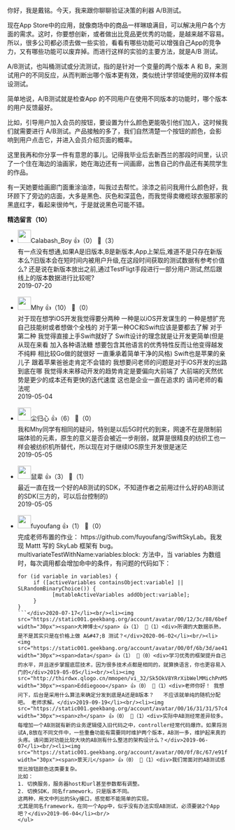 你好，我是戴铭。今天，我来跟你聊聊验证决策的利器 A/B测试。

现在App Store中的应用，就像商场中的商品一样琳琅满目，可以解决用户各个方面的需求。这时，你要想创新，或者做出比竞品更优秀的功能，是越来越不容易。所以，很多公司都必须去做一些实验，看看有哪些功能可以增强自己App的竞争力，又有哪些功能可以废弃掉。而进行这样的实验的主要方法，就是A/B 测试。

A/B测试，也叫桶测试或分流测试，指的是针对一个变量的两个版本 A 和 B，来测试用户的不同反应，从而判断出哪个版本更有效，类似统计学领域使用的双样本假设测试。

简单地说，A/B测试就是检查App 的不同用户在使用不同版本的功能时，哪个版本的用户反馈最好。

比如，引导用户加入会员的按钮，要设置为什么颜色更能吸引他们加入，这时候我们就需要进行 A/B测试。产品接触的多了，我们自然清楚一个按钮的颜色，会影响到用户点击它，并进入会员介绍页面的概率。

这里我再和你分享一件有意思的事儿。记得我毕业后去新西兰的那段时间里，认识了一个住在海边的油画家，她在海边还有一间画廊，出售自己的作品还有美院学生的作品。

有一天她要给画廊门面重涂油漆，叫我过去帮忙。涂漆之前问我用什么颜色好，我环顾下了旁边的店面，大多是黑色、灰色和深蓝色，而我觉得卖橄榄球衣服那家的黑底红字，看起来很帅气，于是就说黑色可能不错。
<div><strong>精选留言（10）</strong></div><ul>
<li><img src="" width="30px"><span>Calabash_Boy</span> 👍（0） 💬（3）<div>有一点没有想通,如果A是旧版本,B是新版本,App上架后,难道不是只存在新版本么?旧版本会在短时间内被用户升级,在这段时间获取的测试数据有参考价值么?
还是说在新版本放出之前,通过TestFligt手段进行一部分用户测试,然后跟线上的版本数据进行比较呢?
</div>2019-07-20</li><br/><li><img src="https://static001.geekbang.org/account/avatar/00/13/a6/5e/0d0a21c4.jpg" width="30px"><span>Mhy</span> 👍（10） 💬（0）<div>对于现在想学iOS开发我觉得要分两种 一种是以iOS开发谋生的 一种是想扩充自己技能树或者想做个全栈的 对于第一种OC和Swift应该是要都去了解 对于第二种 我觉得直接上手Swift就好了 Swift设计的理念就是让开发更简单(但是从现在来看 加入各种语法糖 想要包含其他语言的优秀特性反而让他变得越发不纯粹 相比较Go做的就很好 一直秉承着简单干净的风格) Swift也是苹果的亲儿子 跟着苹果爸爸走肯定不会错的 我想要问老师的问题是对于iOS开发的出路到底在哪 我觉得未来移动开发的趋势肯定是要偏向大前端了 大前端的天然优势是更少的成本还有更快的迭代速度 这也是企业一直在追求的 请问老师的看法呢</div>2019-05-04</li><br/><li><img src="https://static001.geekbang.org/account/avatar/00/13/90/d4/1dd7b482.jpg" width="30px"><span>尘归心</span> 👍（6） 💬（0）<div>我和Mhy同学有相同的疑问，特别是以后5G时代的到来，网速不在是限制前端体验的元素，原生的意义是否会被近一步削弱，就算是很精良的纺织工也一样会被纺织机所替代，所以现在对于继续IOS原生开发很是迷茫</div>2019-05-05</li><br/><li><img src="https://static001.geekbang.org/account/avatar/00/16/3f/1b/40293181.jpg" width="30px"><span>鼠辈</span> 👍（3） 💬（1）<div>最近一直在找一个好的AB测试的SDK，不知道作者之前用过什么好的AB测试的SDK(三方的，可以后台控制的)</div>2019-05-05</li><br/><li><img src="https://static001.geekbang.org/account/avatar/00/0f/4c/2e/02b6beae.jpg" width="30px"><span>fuyoufang</span> 👍（1） 💬（0）<div>完成老师布置的作业： https:&#47;&#47;github.com&#47;fuyoufang&#47;SwiftSkyLab。我发现 Mattt 写的 SkyLab 框架有 bug。multivariateTestWithName:variables:block: 方法中，当 variables 为数组时，每次调用都会增加命中的条件，有问题的代码如下：

```
for (id variable in variables) {
     if ([activeVariables containsObject:variable] || SLRandomBinaryChoice()) {
           [mutableActiveVariables addObject:variable];
     }
}
```</div>2020-07-17</li><br/><li><img src="https://static001.geekbang.org/account/avatar/00/12/3c/88/6bef27d6.jpg" width="30px"><span>大神博士</span> 👍（1） 💬（1）<div>所谓的大数据杀熟，是不是其实只是在价格上做 A&#47;B 测试？</div>2020-06-02</li><br/><li><img src="https://static001.geekbang.org/account/avatar/00/0f/6b/3d/ae41c2b3.jpg" width="30px"><span>data</span> 👍（1） 💬（0）<div>学习优秀的框架提升自己的水平，并且逐步掌握底层技术，因为很多技术点都是相同的，就算换语言，你也更容易入门的</div>2019-05-05</li><br/><li><img src="http://thirdwx.qlogo.cn/mmopen/vi_32/Sk5OkV8YRrXibWelMMichPnM5QgIQTWiaFDjR5kLYvyk70MGuk43TiaY0jxpolQyItrckWSFJh1DssWepw6Ar3aiaVQ/132" width="30px"><span>Eddiegooo</span> 👍（0） 💬（1）<div>老师你好！ 我想问下，后台是采用什么算法来确定分发到底是A还是B版本？   不应该就单纯的随机分配吧。 老师求解。</div>2019-09-19</li><br/><li><img src="https://static001.geekbang.org/account/avatar/00/16/31/31/57c40e27.jpg" width="30px"><span>zh</span> 👍（0） 💬（1）<div>实际中AB测经常差异较多。每增加一个AB测就有新的业务逻辑侵入旧代码之中，controller经常代码爆炸。如果将测试A,B放在不同文件中，一些重叠功能有需要同时维护两个版本，AB测一多，维护起来真的头疼。请问面对功能比较大块的AB测有什么整洁的架构设计么？</div>2019-06-07</li><br/><li><img src="https://static001.geekbang.org/account/avatar/00/0f/8c/67/e91fe8d3.jpg" width="30px"><span>景天儿</span> 👍（0） 💬（1）<div>我们常面对的AB测试感觉比按钮颜色这类要复杂。
比如：
1. 切换服务，服务器host和url甚至参数都有调整。
2. 切换SDK，同名framework，只是版本不同。
这两种，用文中列出的Sky接口，感觉都不能简单的实现。
尤其是同名framework，在同一个App中，似乎没有办法实现AB测试，必须要装2个App吧？</div>2019-06-04</li><br/>
</ul>